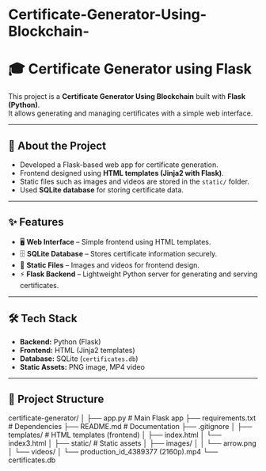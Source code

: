 # Certificate-Generator-Using-Blockchain-
# 🎓 Certificate Generator using Flask

This project is a **Certificate Generator Using Blockchain** built with **Flask (Python)**.  
It allows generating and managing certificates with a simple web interface.

---

## 🚀 About the Project
- Developed a Flask-based web app for certificate generation.  
- Frontend designed using **HTML templates (Jinja2 with Flask)**.  
- Static files such as images and videos are stored in the `static/` folder.  
- Used **SQLite database** for storing certificate data.  

---

## ✨ Features
- 🖥️ **Web Interface** – Simple frontend using HTML templates.  
- 🗄️ **SQLite Database** – Stores certificate information securely.  
- 🎨 **Static Files** – Images and videos for frontend design.  
- ⚡ **Flask Backend** – Lightweight Python server for generating and serving certificates.  

---

## 🛠️ Tech Stack
- **Backend:** Python (Flask)  
- **Frontend:** HTML (Jinja2 templates)  
- **Database:** SQLite (`certificates.db`)  
- **Static Assets:** PNG image, MP4 video  

---

## 📂 Project Structure
certificate-generator/
│
├── app.py # Main Flask app
├── requirements.txt # Dependencies
├── README.md # Documentation
├── .gitignore
│
├── templates/ # HTML templates (frontend)
│ ├── index.html
│ └── index3.html
│
├── static/ # Static assets
│ ├── images/
│ │ └── arrow.png
│ └── videos/
│ └── production_id_4389377 (2160p).mp4
└── certificates.db

